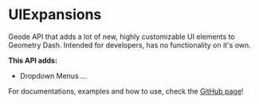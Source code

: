 # UIExpansions
Geode API that adds a lot of new, highly customizable UI elements to Geometry Dash. <cr>Intended for developers, has no functionality on it's own.</c>

**This API adds:**
- Dropdown Menus
...

For documentations, examples and how to use, check the [GitHub page](https://github.com/GDNatrium/UI-Expansions)!